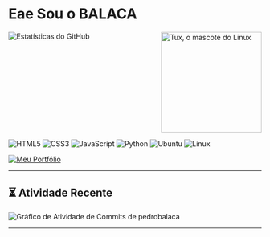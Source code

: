 # **Eae Sou o BALACA**

<img align="right" src="https://media.tenor.com/bhewUhwCTYYAAAAj/tux-linux-tux.gif" width="200" alt="Tux, o mascote do Linux">

<img src="https://github-readme-stats.vercel.app/api?username=pedrobalaca&show_icons=true&theme=vue-dark&hide_border=true&count_private=true" alt="Estatísticas do GitHub">

<br clear="right"/>

  <p align="left">
    <img src="https://img.shields.io/badge/HTML5-E34F26?style=for-the-badge&logo=html5&logoColor=white" alt="HTML5">
    <img src="https://img.shields.io/badge/CSS3-1572B6?style=for-the-badge&logo=css3&logoColor=white" alt="CSS3">
    <img src="https://img.shields.io/badge/JavaScript-F7DF1E?style=for-the-badge&logo=javascript&logoColor=black" alt="JavaScript">
    <img src="https://img.shields.io/badge/Python-3776AB?style=for-the-badge&logo=python&logoColor=white" alt="Python">
    <img src="https://img.shields.io/badge/Ubuntu-E95420?style=for-the-badge&logo=ubuntu&logoColor=white" alt="Ubuntu">
    <img src="https://img.shields.io/badge/Linux-FCC624?style=for-the-badge&logo=linux&logoColor=black" alt="Linux">
  </p>

  [![Meu Portfólio](https://img.shields.io/badge/Portfólio-A62E2E?style=for-the-badge&logo=About.me&logoColor=white)](https://pedrobalaca.github.io/Portif-lio/)

  ---

## ⏳ Atividade Recente

<img src="https://github-readme-activity-graph.vercel.app/graph?username=pedrobalaca&theme=github-dark" alt="Gráfico de Atividade de Commits de pedrobalaca" />

---





